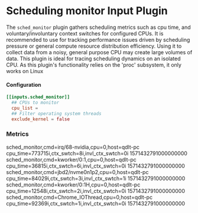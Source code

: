 # Scheduling monitor Input Plugin
The `sched_monitor` plugin gathers scheduling metrics such as cpu time, and voluntary/involuntary context switches for configured CPUs.
It is recommended to use for tracking performance issues driven by scheduling pressure or general compute resource distribution efficiency.
Using it to collect data from a noisy, general purpose CPU may create large volumes of data. This plugin is ideal for tracing scheduling dynamics
on an isolated CPU.
As this plugin's functionality relies on the 'proc' subsystem, it only works on Linux

#### Configuration
```toml
[[inputs.sched_monitor]]
  ## CPUs to monitor
  cpu_list = 
  ## Filter operating system threads
  exclude_kernel = false
```

### Metrics
sched_monitor,cmd=irq/68-nvidia,cpu=0,host=qdlt-pc cpu_time=773715i,ctx_swtch=8i,invl_ctx_swtch=0i 1571432791000000000
sched_monitor,cmd=kworker/0:1,cpu=0,host=qdlt-pc cpu_time=36815i,ctx_swtch=6i,invl_ctx_swtch=0i 1571432791000000000
sched_monitor,cmd=jbd2/nvme0n1p2,cpu=0,host=qdlt-pc cpu_time=84029i,ctx_swtch=3i,invl_ctx_swtch=1i 1571432791000000000
sched_monitor,cmd=kworker/0:1H,cpu=0,host=qdlt-pc cpu_time=12548i,ctx_swtch=2i,invl_ctx_swtch=0i 1571432791000000000
sched_monitor,cmd=Chrome_IOThread,cpu=0,host=qdlt-pc cpu_time=92369i,ctx_swtch=1i,invl_ctx_swtch=0i 1571432791000000000

